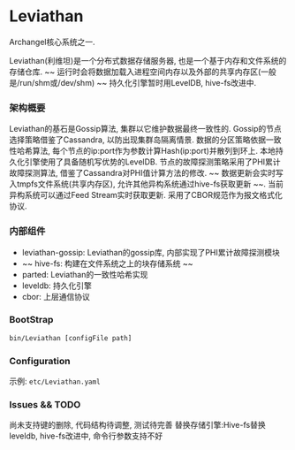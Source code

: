 Leviathan
===

Archangel核心系统之一.

Leviathan(利维坦)是一个分布式数据存储服务器, 也是一个基于内存和文件系统的存储仓库.
~~ 运行时会将数据加载入进程空间内存以及外部的共享内存区(一般是/run/shm或/dev/shm) ~~
持久化引擎暂时用LevelDB, hive-fs改进中.

### 架构概要

Leviathan的基石是Gossip算法, 集群以它维护数据最终一致性的.
Gossip的节点选择策略借鉴了Cassandra, 以防出现集群岛隔离情景.
数据的分区策略依据一致性哈希算法, 每个节点的ip:port作为参数计算Hash(ip:port)并散列到环上.
本地持久化引擎使用了具备随机写优势的LevelDB.
节点的故障探测策略采用了PHI累计故障探测算法, 借鉴了Cassandra对PHI值计算方法的修改.
~~ 数据更新会实时写入tmpfs文件系统(共享内存区), 允许其他异构系统通过hive-fs获取更新 ~~. 当前异构系统可以通过Feed Stream实时获取更新.
采用了CBOR规范作为报文格式化协议.

### 内部组件


+ leviathan-gossip: Leviathan的gossip库, 内部实现了PHI累计故障探测模块
+ ~~ hive-fs: 构建在文件系统之上的块存储系统 ~~
+ parted: Leviathan的一致性哈希实现
+ leveldb: 持久化引擎
+ cbor: 上层通信协议

### BootStrap

```bash
bin/Leviathan [configFile path]
```

### Configuration

示例: `etc/Leviathan.yaml`


### Issues && TODO

尚未支持键的删除,
代码结构待调整,
测试待完善
替换存储引擎:Hive-fs替换leveldb, hive-fs改进中,
命令行参数支持不好